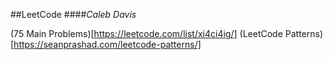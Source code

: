 ##LeetCode
####*Caleb Davis*

(75 Main Problems)[https://leetcode.com/list/xi4ci4ig/]
(LeetCode Patterns)[https://seanprashad.com/leetcode-patterns/]